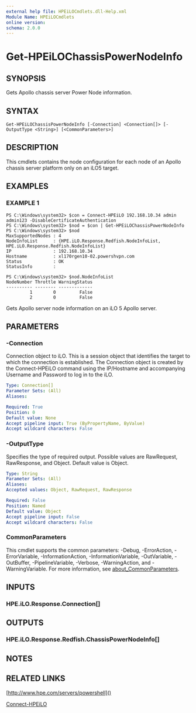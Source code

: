 ```yaml
---
external help file: HPEiLOCmdlets.dll-Help.xml
Module Name: HPEiLOCmdlets
online version:
schema: 2.0.0
---
```


# Get-HPEiLOChassisPowerNodeInfo

## SYNOPSIS
Gets Apollo chassis server Power Node information.

## SYNTAX

```
Get-HPEiLOChassisPowerNodeInfo [-Connection] <Connection[]> [-OutputType <String>] [<CommonParameters>]
```

## DESCRIPTION
This cmdlets contains the node configuration for each node of an Apollo chassis server platform only on an iLO5 target.

## EXAMPLES

### EXAMPLE 1
```
PS C:\Windows\system32> $con = Connect-HPEiLO 192.168.10.34 admin admin123 -DisableCertificateAuthentication
PS C:\Windows\system32> $nod = $con | Get-HPEiLOChassisPowerNodeInfo
PS C:\Windows\system32> $nod
MaxSupportedNodes : 4
NodeInfoList      : {HPE.iLO.Response.Redfish.NodeInfoList, HPE.iLO.Response.Redfish.NodeInfoList}
IP                : 192.168.10.34
Hostname          : xl170rgen10-02.powershvpn.com
Status            : OK
StatusInfo        : 

PS C:\Windows\system32> $nod.NodeInfoList
NodeNumber Throttle WarningStatus
---------- -------- -------------
         1        0         False
         2        0         False
```

Gets Apollo server node information on an iLO 5 Apollo server.

## PARAMETERS

### -Connection
Connection object to iLO.
This is a session object that identifies the target to which the connection is established.
The Connection object is created by the Connect-HPEiLO command using the IP/Hostname and accompanying Username and Password to log in to the iLO.

```yaml
Type: Connection[]
Parameter Sets: (All)
Aliases:

Required: True
Position: 0
Default value: None
Accept pipeline input: True (ByPropertyName, ByValue)
Accept wildcard characters: False
```

### -OutputType
Specifies the type of required output.
Possible values are RawRequest, RawResponse, and Object.
Default value is Object.

```yaml
Type: String
Parameter Sets: (All)
Aliases:
Accepted values: Object, RawRequest, RawResponse

Required: False
Position: Named
Default value: Object
Accept pipeline input: False
Accept wildcard characters: False
```

### CommonParameters
This cmdlet supports the common parameters: -Debug, -ErrorAction, -ErrorVariable, -InformationAction, -InformationVariable, -OutVariable, -OutBuffer, -PipelineVariable, -Verbose, -WarningAction, and -WarningVariable. For more information, see [about_CommonParameters](http://go.microsoft.com/fwlink/?LinkID=113216).

## INPUTS

### HPE.iLO.Response.Connection[]
## OUTPUTS

### HPE.iLO.Response.Redfish.ChassisPowerNodeInfo[]
## NOTES

## RELATED LINKS

[http://www.hpe.com/servers/powershell]()

[Connect-HPEiLO]()

